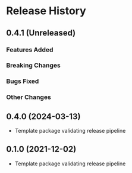 # Release History

## 0.4.1 (Unreleased)

### Features Added

### Breaking Changes

### Bugs Fixed

### Other Changes

## 0.4.0 (2024-03-13)

* Template package validating release pipeline

## 0.1.0 (2021-12-02)

* Template package validating release pipeline

